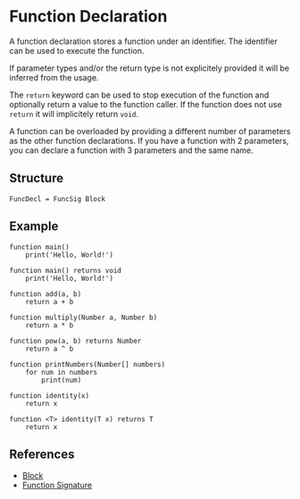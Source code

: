 # Function Declaration

A function declaration stores a function under an identifier. The identifier can be used to execute the function.

If parameter types and/or the return type is not explicitely provided it will be inferred from the usage.

The `return` keyword can be used to stop execution of the function and optionally return a value to the function caller. If the function does not use `return` it will implicitely return `void`.

A function can be overloaded by providing a different number of parameters as the other function declarations. If you have a function with 2 parameters, you can declare a function with 3 parameters and the same name.

## Structure

```grammar
FuncDecl = FuncSig Block
```

## Example

```syntek
function main()
	print('Hello, World!')

function main() returns void
	print('Hello, World!')

function add(a, b)
	return a + b

function multiply(Number a, Number b)
	return a * b

function pow(a, b) returns Number
	return a ^ b

function printNumbers(Number[] numbers)
	for num in numbers
		print(num)

function identity(x)
	return x

function <T> identity(T x) returns T
	return x
```

## References

- [Block](/spec/grammar/syntactic/#block)
- [Function Signature](/spec/grammar/syntactic/#function-signature)
